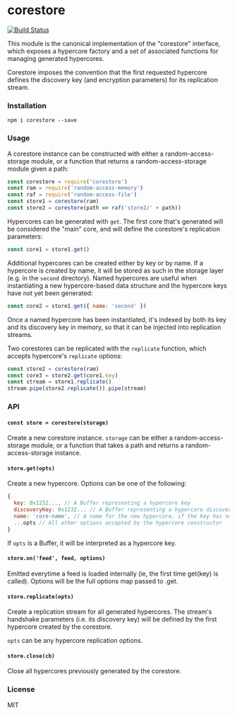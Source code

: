 # corestore
[![Build Status](https://travis-ci.com/andrewosh/corestore.svg?token=WgJmQm3Kc6qzq1pzYrkx&branch=master)](https://travis-ci.com/andrewosh/corestore)

This module is the canonical implementation of the "corestore" interface, which exposes a hypercore factory and a set of associated functions for managing generated hypercores.

Corestore imposes the convention that the first requested hypercore defines the discovery key (and encryption parameters) for its replication stream.

### Installation
`npm i corestore --save`

### Usage
A corestore instance can be constructed with either a random-access-storage module, or a function that returns a random-access-storage module given a path:
```js
const corestore = require('corestore')
const ram = require('random-access-memory')
const raf = require('random-access-file')
const store1 = corestore(ram)
const store2 = corestore(path => raf('store2/' + path))
```

Hypercores can be generated with `get`. The first core that's generated will be considered the "main" core, and will define the corestore's replication parameters:
```js
const core1 = store1.get()
```

Additional hypercores can be created either by key or by name. If a hypercore is created by name, it will be stored as such in the storage layer (e.g. in the `second` directory). Named hypercores are useful when instantiating a new hypercore-based data structure and the hypercore keys have not yet been generated:
```js
const core2 = store1.get({ name: 'second' })
```
Once a named hypercore has been instantiated, it's indexed by both its key and its discovery key in memory, so that it can be injected into replication streams.

Two corestores can be replicated with the `replicate` function, which accepts hypercore's `replicate` options:
```js
const store2 = corestore(ram)
const core3 = store2.get(core1.key)
const stream = store1.replicate()
stream.pipe(store2.replicate()).pipe(stream)
```

### API
#### `const store = corestore(storage)`
Create a new corestore instance. `storage` can be either a random-access-storage module, or a function that takes a path and returns a random-access-storage instance.

#### `store.get(opts)`
Create a new hypercore. Options can be one of the following:
```js
{
  key: 0x1232..., // A Buffer representing a hypercore key
  discoveryKey: 0x1232... // A Buffer representing a hypercore discovery key (must have been previously created by key)
  name: 'core-name', // A name for the new hypercore, if the key has not yet been generated
  ...opts // All other options accepted by the hypercore constructor
}
```

If `opts` is a Buffer, it will be interpreted as a hypercore key.

#### `store.on('feed', feed, options)`

Emitted everytime a feed is loaded internally (ie, the first time get(key) is called).
Options will be the full options map passed to .get.

#### `store.replicate(opts)`
Create a replication stream for all generated hypercores. The stream's handshake parameters (i.e. its discovery key) will be defined by the first hypercore created by the corestore.

`opts` can be any hypercore replication options.

#### `store.close(cb)`
Close all hypercores previously generated by the corestore.

### License
MIT

